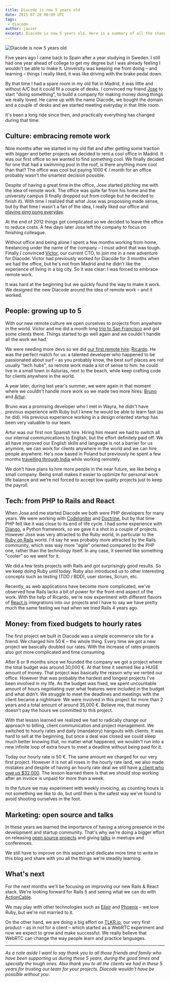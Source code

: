 ```yaml
---
title: Diacode is now 5 years old
date: 2015-07-20 08:09 UTC
tags:
 - diacode
author: javier
excerpt: Diacode is now 5 years old. Here is a summary of all the changes in those 5 years.
---
```

![Diacode is now 5 years old](https://diacode-blog.s3-eu-west-1.amazonaws.com/2015/07/number_5.jpg)

Five years ago I came back to Spain after a year studying in Sweden. I still had one year ahead of college to get my degree but I was already feeling I wouldn't be able to make it. University was keeping me from doing – and learning – things I really liked, it was like driving with the brake pedal down.

By that time I had a spare room in my old flat in Madrid, it was little and without A/C but it could fit a couple of desks. I convinced my friend [Jose](https://twitter.com/josemdev) to start "doing something", to build a company for making money doing things we really loved. He came up with the name Diacode, we bought the domain and a couple of desks and we started meeting everyday in that little room.

It's been a long ride since then, and practically everything has changed during that time:

## Culture: embracing remote work

Nine months after we started in my old flat and after getting some traction with bigger and better projects we decided to rent a cool office in Madrid. It was our first office so we wanted to find something cool. We finally decided for one that had a swimming pool in the roof, is there anything more cool than that? The office was cool but paying 1000 € / month for an office probably wasn't the smartest decision possible.

Despite of having a great time in the office, Jose started pitching me with the idea of remote work. The office was quite far from his home and the university campus (I finally dropped out from college but he decided to finish it). With time I realized that what Jose was propossing made sense, but by that time I wasn't a fan of the idea, I really liked our office and [playing ping pong everyday](http://pingpong.diacode.com/).

At the end of 2012 things got complicated so we decided to leave the office to reduce costs. A few days later Jose left the company to focus on finishing colleague.

Without office and being alone I spent a few months working from home, freelancing under the name of the company – I must admit that was tough. Finally I convinced [Victor](http://twitter.com/hopsor), our current CTO, to join me in a new adventure for Diacode. Victor had previously worked for Diacode for 3 months when we had the office, but he's not from Madrid and he didn't like the experience of living in a big city. So it was clear: I was forced to embrace remote work.

It was hard at the beginning but we quickly found the way to make it work. We designed the new Diacode around the idea of remote work – and it worked.

## People: growing up to 5

With our new remote culture we open ourselves to projects from anywhere in the world. Victor and me did a month long [trip to San Francisco](https://blog.diacode.com/diacode-en-silicon-valley-parte-1) and got some clients there. Things started to go well again and we couldn't handle all the work we had.

We were needing more devs so we did [our first remote hire](https://blog.diacode.com/blog/cumplimos-tres-anios-y-ampliamos-equipo): [Ricardo](http://twitter.com/bigardone). He was the perfect match for us: a talented developer who happened to be passionated about surf – as you probably know, the best surf places are not usually "tech hubs", so remote work made a lot of sense to him: he could live in a small town in Asturias, next to the beach, while keep crafting code for clients anywhere in the world.

A year later, during last year's summer, we were again in that moment where we couldn't handle more work so we made two more hires: [Bruno](https://twitter.com/bbay) and [Artur](https://twitter.com/a_chru). 

Bruno was a promising developer who I met in Wayra, he didn't have previous experience with Ruby but I knew he would be able to learn fast (as he did). His previous experience working in a design oriented startup has been very valuable to our team.

Artur was our first non Spanish hire. Hiring him meant we had to switch all our internal communications to English, but the effort definitely paid off. We all have improved our English skills and language is not a barrier for us anymore, we can work for clients anywhere in the world and we can hire people anywhere. He's now based in Poland but previously he spent a few months [travelling through India](https://blog.diacode.com/blog/code-in-headstand-how-to-work-remote-from-india) while working remotely.

We don't have plans to hire more people in the near future, we like being a small company. Being small makes it easier to optimize for personal work life balance and we're not forced to accept low quality projects just to keep the payroll.


## Tech: from PHP to Rails and React

When Jose and me started Diacode we both were PHP developers for many years. We were working with [CodeIgniter](http://www.codeigniter.com/) and [Doctrine](http://www.doctrine-project.org/), but by that time PHP felt like it was close to its end of life cycle. I had some experience with [Django](https://www.djangoproject.com/), a Python framework, so we gave it a shot in a couple of projects. However Jose was very attracted to the Ruby world, in particular to the [Ruby on Rails](http://rubyonrails.org/) world. I'd say he was probably more attracted by the Rails community, which was way more "agile" oriented compared to the PHP one, rather than the technology itself. In any case, it seemed like something "cooler" so we went for it.

We did a few tests projects with Rails and got surprisingly good results. So we keep doing Ruby until today. Ruby also introduced us to other interesting concepts such as testing (TDD / BDD), user stories, Scrum, etc.

Recently, as web applications have become more complicated, we've observed how Rails lacks a bit of power for the front-end aspect of the work. With the help of Ricardo, we're now experiment with different flavors of [React.js](https://facebook.github.io/react/) integrations into our projects and I have to say we have pretty much the same feeling we had when we tried Rails 4 years ago.

## Money: from fixed budgets to hourly rates

The first project we built in Diacode was a simple ecommerce site for a friend. We charged him 50 € – the whole thing. Every time we got a new project we basically doubled our rates. With the increase of rates projects also got more complicated and time consuming. 

After 8 or 9 months since we founded the company we got a project where the total budget was around 30,000 €. At that time it seemed like a HUGE amount of money. That project was basically the reason why we rented our office. However that was probably the hardest and longest projects I've been involved in my life. As the budget was fixed, we spent uncountable amount of hours negotiating over what features were included in the budget and what didn't. We struggle to meet the deadlines and meetings with the client became a nightmare. We were involved in this project for more than 2 years and a total amount of around 35,000 €. Believe me, that money doesn't pay the hours we committed to this project.

With that lesson learned we realized we had to radically change our approach to billing, client communication and project management. We switched to hourly rates and daily (mandatory) hangouts with clients. It was hard to sell at the beginning, but once a deal was closed we could sleep much better knowing that, no matter what happened, we wouldn't run into a new infinite loop of extra hours to meet a deadline without being paid for it.

Today our hourly rate is 50 €. The same amount we charged for our very first project. However it is not all roses in the hourly rate land, we also made mistakes and despite of having an hourly rate deal we still have [a client who owe us $32,000](https://medium.com/@javier_dev/how-an-investor-from-silicon-valley-almost-kills-our-company-1f4348407e65). The lesson learned there is that we should stop working after an invoice is unpaid for more than a week.

In the future we may experiment with weekly invoicing, as counting hours is not something we like to do, but until then is the safest way we've found to avoid shooting ourselves in the foot.

## Marketing: open source and talks

In these years we learned the importance of having a strong presence in the development and startup community. That's why we're doing a bigger effort on releasing [open source projects](https://diacode.com/open-source) and giving [talks](http://slideshare.net/Diacode) in meetups and conferences.

We still have to improve on this aspect and dedicate more time to write in this blog and share with you all the things we're steadily learning.

## What's next

For the next months we'll be focusing on improving our new Rails & React stack. We're looking forward for Rails 5 and seeing what we can do with [ActionCable](https://github.com/rails/actioncable).

We may play with other technologies such as [Elixir](http://elixir-lang.org/) and [Phoenix](http://www.phoenixframework.org/) – we love Ruby, but we're not married to it.

On the other hand, we are doing a big effort on [TLKR.io](https://tlkr.io/), our very first product – as in not for a client – which started as a WebRTC experiment and now we expect to grow and make successful. We really believe that WebRTC can change the way people learn and practice languages.


---

*As a note aside I want to say thank you to all those friends and family who have been supporting us during these 5 years, during the good times and specially the tough ones. Also thank you to all the clients we had in these 5 years for trusting our team for your projects. Diacode wouldn't have be possible without you.*